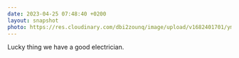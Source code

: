 ```yaml
---
date: 2023-04-25 07:48:40 +0200
layout: snapshot
photo: https://res.cloudinary.com/dbi2zounq/image/upload/v1682401701/ymwpx5iqh4tz6tu4joi3.jpg
---
```

Lucky thing we have a good electrician. 
